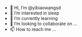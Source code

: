 - 👋 Hi, I’m @yibiaowangsd
- 👀 I’m interested in sleep
- 🌱 I’m currently learning 
- 💞️ I’m looking to collaborate on ...
- 📫 How to reach me ...

<!---
yibiaowangsd/yibiaowangsd is a ✨ special ✨ repository because its `README.md` (this file) appears on your GitHub profile.
You can click the Preview link to take a look at your changes.
--->
